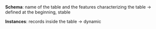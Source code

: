 **Schema**: name of the table and the features characterizing the table
$\rightarrow$ defined at the beginning, stable

**Instances**: records inside the table
$\rightarrow$ dynamic


